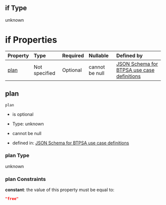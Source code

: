 ## if Type

unknown

# if Properties

| Property      | Type          | Required | Nullable       | Defined by                                                                                                                                                                                                                                |
| :------------ | :------------ | :------- | :------------- | :---------------------------------------------------------------------------------------------------------------------------------------------------------------------------------------------------------------------------------------- |
| [plan](#plan) | Not specified | Optional | cannot be null | [JSON Schema for BTPSA use case definitions](btpsa-usecase-properties-services-items-allof-3-then-allof-0-then-allof-0-if-properties-plan.md "undefined#/properties/services/items/allOf/3/then/allOf/0/then/allOf/0/if/properties/plan") |

## plan



`plan`

*   is optional

*   Type: unknown

*   cannot be null

*   defined in: [JSON Schema for BTPSA use case definitions](btpsa-usecase-properties-services-items-allof-3-then-allof-0-then-allof-0-if-properties-plan.md "undefined#/properties/services/items/allOf/3/then/allOf/0/then/allOf/0/if/properties/plan")

### plan Type

unknown

### plan Constraints

**constant**: the value of this property must be equal to:

```json
"free"
```
